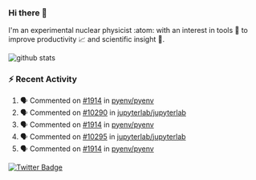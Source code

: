 ### Hi there 👋 

I'm an experimental nuclear physicist :atom: with an interest in tools :wrench: to improve productivity :chart_with_upwards_trend: and scientific insight :telescope:.

![github stats](https://github-readme-stats.vercel.app/api?username=agoose77&show_icons=true&hide_rank=true&hide_title=true&bg_color=30,e76445,904e95&text_color=efe3ec&icon_color=efe3ec)
<!--
**agoose77/agoose77** is a ✨ _special_ ✨ repository because its `README.md` (this file) appears on your GitHub profile.

Here are some ideas to get you started:

- 🔭 I’m currently working on ...
- 🌱 I’m currently learning ...
- 👯 I’m looking to collaborate on ...
- 🤔 I’m looking for help with ...
- 💬 Ask me about ...
- 📫 How to reach me: ...
- 😄 Pronouns: ...
- ⚡ Fun fact: ...
-->

### :zap: Recent Activity
<!--START_SECTION:activity-->
1. 🗣 Commented on [#1914](https://github.com/pyenv/pyenv/issues/1914) in [pyenv/pyenv](https://github.com/pyenv/pyenv)
2. 🗣 Commented on [#10290](https://github.com/jupyterlab/jupyterlab/issues/10290) in [jupyterlab/jupyterlab](https://github.com/jupyterlab/jupyterlab)
3. 🗣 Commented on [#1914](https://github.com/pyenv/pyenv/issues/1914) in [pyenv/pyenv](https://github.com/pyenv/pyenv)
4. 🗣 Commented on [#10295](https://github.com/jupyterlab/jupyterlab/issues/10295) in [jupyterlab/jupyterlab](https://github.com/jupyterlab/jupyterlab)
5. 🗣 Commented on [#1914](https://github.com/pyenv/pyenv/issues/1914) in [pyenv/pyenv](https://github.com/pyenv/pyenv)
<!--END_SECTION:activity-->


[![Twitter Badge](https://img.shields.io/twitter/follow/agoose77?style=flat-square&logo=Twitter&logoColor=white&color=cornflowerblue)](https://twitter.com/agoose77)
